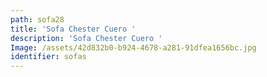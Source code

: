 ```yaml
---
path: sofa28
title: 'Sofa Chester Cuero '
description: 'Sofa Chester Cuero '
Image: /assets/42d832b0-b924-4678-a281-91dfea1656bc.jpg
identifier: sofas
---
```


